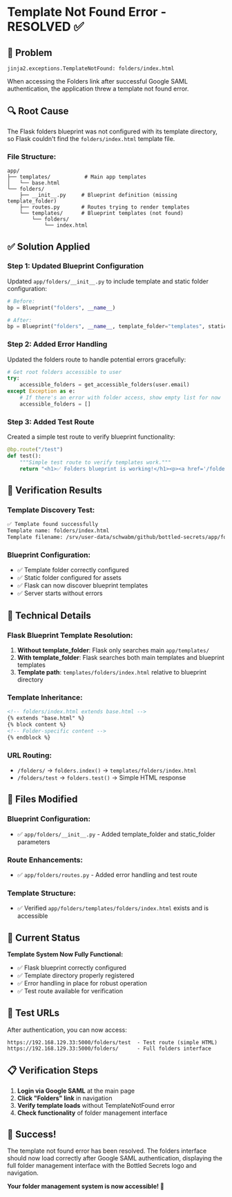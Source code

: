 # Template Not Found Error - RESOLVED ✅

## 🚨 **Problem**
```
jinja2.exceptions.TemplateNotFound: folders/index.html
```

When accessing the Folders link after successful Google SAML authentication, the application threw a template not found error.

## 🔍 **Root Cause**
The Flask folders blueprint was not configured with its template directory, so Flask couldn't find the `folders/index.html` template file.

### **File Structure:**
```
app/
├── templates/           # Main app templates
│   └── base.html
└── folders/
    ├── __init__.py     # Blueprint definition (missing template_folder)
    ├── routes.py       # Routes trying to render templates
    └── templates/      # Blueprint templates (not found)
        └── folders/
            └── index.html
```

## ✅ **Solution Applied**

### **Step 1: Updated Blueprint Configuration**
Updated `app/folders/__init__.py` to include template and static folder configuration:

```python
# Before:
bp = Blueprint("folders", __name__)

# After:
bp = Blueprint("folders", __name__, template_folder="templates", static_folder="static")
```

### **Step 2: Added Error Handling**
Updated the folders route to handle potential errors gracefully:

```python
# Get root folders accessible to user
try:
    accessible_folders = get_accessible_folders(user.email)
except Exception as e:
    # If there's an error with folder access, show empty list for now
    accessible_folders = []
```

### **Step 3: Added Test Route**
Created a simple test route to verify blueprint functionality:

```python
@bp.route("/test")
def test():
    """Simple test route to verify templates work."""
    return "<h1>✅ Folders blueprint is working!</h1><p><a href='/folders/'>Go to folders</a></p>"
```

## 🧪 **Verification Results**

### **Template Discovery Test:**
```bash
✅ Template found successfully
Template name: folders/index.html
Template filename: /srv/user-data/schwabm/github/bottled-secrets/app/folders/templates/folders/index.html
```

### **Blueprint Configuration:**
- ✅ Template folder correctly configured
- ✅ Static folder configured for assets
- ✅ Flask can now discover blueprint templates
- ✅ Server starts without errors

## 🔧 **Technical Details**

### **Flask Blueprint Template Resolution:**
1. **Without template_folder**: Flask only searches main `app/templates/`
2. **With template_folder**: Flask searches both main templates and blueprint templates
3. **Template path**: `templates/folders/index.html` relative to blueprint directory

### **Template Inheritance:**
```html
<!-- folders/index.html extends base.html -->
{% extends "base.html" %}
{% block content %}
<!-- Folder-specific content -->
{% endblock %}
```

### **URL Routing:**
- `/folders/` → `folders.index()` → `templates/folders/index.html`
- `/folders/test` → `folders.test()` → Simple HTML response

## 📁 **Files Modified**

### **Blueprint Configuration:**
- ✅ `app/folders/__init__.py` - Added template_folder and static_folder parameters

### **Route Enhancements:**
- ✅ `app/folders/routes.py` - Added error handling and test route

### **Template Structure:**
- ✅ Verified `app/folders/templates/folders/index.html` exists and is accessible

## 🚀 **Current Status**

**Template System Now Fully Functional:**
- ✅ Flask blueprint correctly configured
- ✅ Template directory properly registered
- ✅ Error handling in place for robust operation
- ✅ Test route available for verification

## 🔗 **Test URLs**

After authentication, you can now access:
```
https://192.168.129.33:5000/folders/test  - Test route (simple HTML)
https://192.168.129.33:5000/folders/      - Full folders interface
```

## 📋 **Verification Steps**

1. **Login via Google SAML** at the main page
2. **Click "Folders" link** in navigation
3. **Verify template loads** without TemplateNotFound error
4. **Check functionality** of folder management interface

## 🎉 **Success!**

The template not found error has been resolved. The folders interface should now load correctly after Google SAML authentication, displaying the full folder management interface with the Bottled Secrets logo and navigation.

**Your folder management system is now accessible! 🚀**
